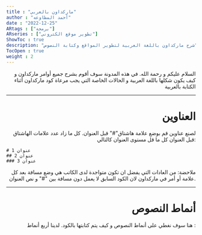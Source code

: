```yaml
---
title : "ماركداون بالعربي"
author : "أحمد المطاوعه"
date : "2022-12-25"
ARtags : ["برمجة"]
ARseries : ["تطوير موقع الكتروني"]
ShowToc : true
description: "شرح ماركداون باللغة العربية لتطوير المواقع وكتابة النصوص"
TocOpen : true
weight : 2  
---
```

<div align = "right"> السلام عليكم و رحمة الله. في هذه المدونة سوف أقوم بشرح جميع أوامر ماركداون و كيف يكون شكلها باللغة العربية و الحالات الخاصة التي يجب مرعاة كود ماركداون أثناء الكتابة بالعربية

---

#  العناوين
لصنع عناوين قم بوضع علامة هاشتاق"#" قبل العنوان. كل ما زاد عدد علامات الهاشتاق قبل العنوان كل ما قل مستوى العنوان كالتالي:

</div>


```
# عنوان 1 
## عنوان 2 
### عنوان 3
```
<div align = "right"> 

ملاحضة: من العادات التي يفضل ان تكون متواجدة لدى الكاتب هي وضع مسافة بعد كل علامة أو أمر في ماركداون لان الكود السابق لا يعمل دون مسافة بين "#" و نص العنوان.


---


#  أنماط النصوص
هنا سوف نغطي على أنماط النصوص و كيف يتم كتابتها بالكود. لدينا أربع أنماط : 

</div>
